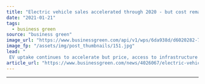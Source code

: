 ```yaml
---
title: "Electric vehicle sales accelerated through 2020 - but cost remains a roadblock, RAC analysis finds"
date: "2021-01-21"
tags: 
  - business green
source: "business green"
image_url: "https://www.businessgreen.com/api/v1/wps/6da938d/d6020282-7d95-408a-9d07-940348474cc8/4/tesla-model-s-and-roadster-185x114.jpg"
image_fp: "/assets/img/post_thumbnails/151.jpg"
lead: "
 EV uptake continues to accelerate but price, access to infrastructure and driving range continue to deter many drivers, new analysis from RAC has found ..."
article_url: "https://www.businessgreen.com/news/4026067/electric-vehicle-sales-accelerated-2020-cost-remains-roadblock-rac-analysis"
---
```


---
